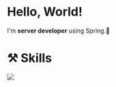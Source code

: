# Hello, World!  
I'm **server developer** using Spring.🌱  
  
# ⚒ Skills  
<img src="https://img.shields.io/badge/Java-007396?style=flat-square&logo=Java&logoColor=whilte"/>
